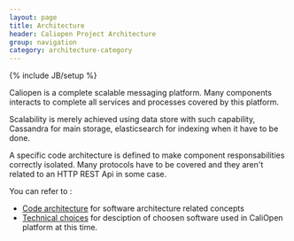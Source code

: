 ```yaml
---
layout: page
title: Architecture
header: Caliopen Project Architecture
group: navigation
category: architecture-category
---
```

{% include JB/setup %}

Caliopen is a complete scalable messaging platform. Many components
interacts to complete all services and processes covered by this
platform.

Scalability is merely achieved using data store with such capability,
Cassandra for main storage, elasticsearch for indexing when it have to
be done.

A specific code architecture is defined to make component responsabilities
correctly isolated. Many protocols have to be covered and they aren't related
to an HTTP REST Api in some case.

You can refer to :

* [Code architecture](/architecture/code.html) for software architecture related concepts
* [Technical choices](/architecture/technical_choices.html) for desciption of choosen software
used in CaliOpen platform at this time.